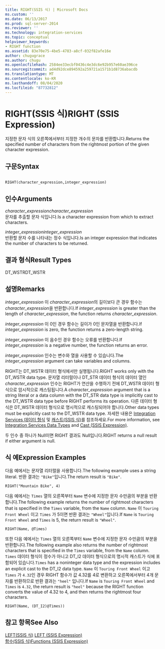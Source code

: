 ```yaml
---
title: RIGHT(SSIS 식) | Microsoft Docs
ms.custom: ''
ms.date: 06/13/2017
ms.prod: sql-server-2014
ms.reviewer: ''
ms.technology: integration-services
ms.topic: conceptual
helpviewer_keywords:
- RIGHT function
ms.assetid: 83e70e75-4be5-4783-a8cf-032f82afe16e
author: chugugrace
ms.author: chugu
ms.openlocfilehash: 2584ee33ecbf0436c4e3dc6e92b957e60ae396ce
ms.sourcegitcommit: ad4d92dce894592a259721a1571b1d8736abacdb
ms.translationtype: MT
ms.contentlocale: ko-KR
ms.lasthandoff: 08/04/2020
ms.locfileid: "87732812"
---
```

# <a name="right-ssis-expression"></a><span data-ttu-id="090a6-102">RIGHT(SSIS 식)</span><span class="sxs-lookup"><span data-stu-id="090a6-102">RIGHT (SSIS Expression)</span></span>
  <span data-ttu-id="090a6-103">지정한 문자 식의 오른쪽에서부터 지정한 개수의 문자를 반환합니다.</span><span class="sxs-lookup"><span data-stu-id="090a6-103">Returns the specified number of characters from the rightmost portion of the given character expression.</span></span>  
  
## <a name="syntax"></a><span data-ttu-id="090a6-104">구문</span><span class="sxs-lookup"><span data-stu-id="090a6-104">Syntax</span></span>  
  
```  
  
RIGHT(character_expression,integer_expression)  
```  
  
## <a name="arguments"></a><span data-ttu-id="090a6-105">인수</span><span class="sxs-lookup"><span data-stu-id="090a6-105">Arguments</span></span>  
 <span data-ttu-id="090a6-106">*character_expression*</span><span class="sxs-lookup"><span data-stu-id="090a6-106">*character_expression*</span></span>  
 <span data-ttu-id="090a6-107">문자를 추출할 문자 식입니다.</span><span class="sxs-lookup"><span data-stu-id="090a6-107">Is a character expression from which to extract characters.</span></span>  
  
 <span data-ttu-id="090a6-108">*integer_expression*</span><span class="sxs-lookup"><span data-stu-id="090a6-108">*integer_expression*</span></span>  
 <span data-ttu-id="090a6-109">반환할 문자 수를 나타내는 정수 식입니다.</span><span class="sxs-lookup"><span data-stu-id="090a6-109">Is an integer expression that indicates the number of characters to be returned.</span></span>  
  
## <a name="result-types"></a><span data-ttu-id="090a6-110">결과 형식</span><span class="sxs-lookup"><span data-stu-id="090a6-110">Result Types</span></span>  
 <span data-ttu-id="090a6-111">DT_WSTR</span><span class="sxs-lookup"><span data-stu-id="090a6-111">DT_WSTR</span></span>  
  
## <a name="remarks"></a><span data-ttu-id="090a6-112">설명</span><span class="sxs-lookup"><span data-stu-id="090a6-112">Remarks</span></span>  
 <span data-ttu-id="090a6-113">*integer_expression* 이 *character_expression*의 길이보다 큰 경우 함수는 *character_expression*을 반환합니다.</span><span class="sxs-lookup"><span data-stu-id="090a6-113">If *integer_expression* is greater than the length of *character_expression*, the function returns *character_expression*.</span></span>  
  
 <span data-ttu-id="090a6-114">*integer_expression* 이 0인 경우 함수는 길이가 0인 문자열을 반환합니다.</span><span class="sxs-lookup"><span data-stu-id="090a6-114">If *integer_expression* is zero, the function returns a zero-length string.</span></span>  
  
 <span data-ttu-id="090a6-115">*integer_expression* 이 음수인 경우 함수는 오류를 반환합니다.</span><span class="sxs-lookup"><span data-stu-id="090a6-115">If *integer_expression* is a negative number, the function returns an error.</span></span>  
  
 <span data-ttu-id="090a6-116">*integer_expression* 인수는 변수와 열을 사용할 수 있습니다.</span><span class="sxs-lookup"><span data-stu-id="090a6-116">The *integer_expression* argument can take variables and columns.</span></span>  
  
 <span data-ttu-id="090a6-117">RIGHT는 DT_WSTR 데이터 형식에서만 실행됩니다.</span><span class="sxs-lookup"><span data-stu-id="090a6-117">RIGHT works only with the DT_WSTR data type.</span></span> <span data-ttu-id="090a6-118">문자열 리터럴이나 DT_STR 데이터 형식의 데이터 열인 *character_expression* 인수는 RIGHT가 연산을 수행하기 전에 DT_WSTR 데이터 형식으로 암시적으로 캐스팅됩니다.</span><span class="sxs-lookup"><span data-stu-id="090a6-118">A *character_expression* argument that is a string literal or a data column with the DT_STR data type is implicitly cast to the DT_WSTR data type before RIGHT performs its operation.</span></span> <span data-ttu-id="090a6-119">다른 데이터 형식은 DT_WSTR 데이터 형식으로 명시적으로 캐스팅되어야 합니다.</span><span class="sxs-lookup"><span data-stu-id="090a6-119">Other data types must be explicitly cast to the DT_WSTR data type.</span></span> <span data-ttu-id="090a6-120">자세한 내용은 [Integration Services 데이터 형식](../data-flow/integration-services-data-types.md) 및 [캐스트&#40;SSIS 식&#41;](cast-ssis-expression.md)를 참조하세요.</span><span class="sxs-lookup"><span data-stu-id="090a6-120">For more information, see [Integration Services Data Types](../data-flow/integration-services-data-types.md) and [Cast &#40;SSIS Expression&#41;](cast-ssis-expression.md).</span></span>  
  
 <span data-ttu-id="090a6-121">두 인수 중 하나가 Null이면 RIGHT 결과도 Null입니다.</span><span class="sxs-lookup"><span data-stu-id="090a6-121">RIGHT returns a null result if either argument is null.</span></span>  
  
## <a name="expression-examples"></a><span data-ttu-id="090a6-122">식 예</span><span class="sxs-lookup"><span data-stu-id="090a6-122">Expression Examples</span></span>  
 <span data-ttu-id="090a6-123">다음 예에서는 문자열 리터럴을 사용합니다.</span><span class="sxs-lookup"><span data-stu-id="090a6-123">The following example uses a string literal.</span></span> <span data-ttu-id="090a6-124">반환 결과는 `"Bike"`입니다.</span><span class="sxs-lookup"><span data-stu-id="090a6-124">The return result is `"Bike"`.</span></span>  
  
```  
RIGHT("Mountain Bike", 4)  
```  
  
 <span data-ttu-id="090a6-125">다음 예에서는 `Times` 열의 오른쪽부터 `Name` 변수에 지정한 문자 수만큼의 부분을 반환합니다.</span><span class="sxs-lookup"><span data-stu-id="090a6-125">The following example returns the number of rightmost characters that is specified in the `Times` variable, from the `Name` column.</span></span> <span data-ttu-id="090a6-126">`Name` 이 `Touring Front Wheel` 이고 `Times` 가 5이면 반환 결과는 `"Wheel"`입니다.</span><span class="sxs-lookup"><span data-stu-id="090a6-126">If `Name` is `Touring Front Wheel` and `Times` is 5, the return result is `"Wheel"`.</span></span>  
  
```  
RIGHT(Name, @Times)  
```  
  
 <span data-ttu-id="090a6-127">또한 다음 예에서는 `Times` 열의 오른쪽부터 `Name` 변수에 지정한 문자 수만큼의 부분을 반환합니다.</span><span class="sxs-lookup"><span data-stu-id="090a6-127">The following example also returns the number of rightmost characters that is specified in the `Times` variable, from the `Name` column.</span></span> <span data-ttu-id="090a6-128">`Times` 데이터 형식이 정수가 아니고 DT_I2 데이터 형식으로의 명시적 캐스트가 식에 포함되어 있습니다.</span><span class="sxs-lookup"><span data-stu-id="090a6-128">`Times` has a noninteger data type and the expression includes an explicit cast to the DT_I2 data type.</span></span> <span data-ttu-id="090a6-129">`Name` 이 `Touring Front Wheel` 이고 `Times` 가 `4.32`인 경우 RIGHT 함수가 값 4.32를 4로 변환하고 오른쪽에서부터 4개 문자를 반환하므로 반환 결과는 `"heel"` 입니다.</span><span class="sxs-lookup"><span data-stu-id="090a6-129">If `Name` is `Touring Front Wheel` and `Times` is `4.32`, the return result is `"heel"` because the RIGHT function converts the value of 4.32 to 4, and then returns the rightmost four characters.</span></span>  
  
```  
RIGHT(Name, (DT_I2)@Times))  
```  
  
## <a name="see-also"></a><span data-ttu-id="090a6-130">참고 항목</span><span class="sxs-lookup"><span data-stu-id="090a6-130">See Also</span></span>  
 <span data-ttu-id="090a6-131">[LEFT&#40;SSIS 식&#41;](left-ssis-expression.md) </span><span class="sxs-lookup"><span data-stu-id="090a6-131">[LEFT &#40;SSIS Expression&#41;](left-ssis-expression.md) </span></span>  
 [<span data-ttu-id="090a6-132">함수&#40;SSIS 식&#41;</span><span class="sxs-lookup"><span data-stu-id="090a6-132">Functions &#40;SSIS Expression&#41;</span></span>](functions-ssis-expression.md)  
  
  
